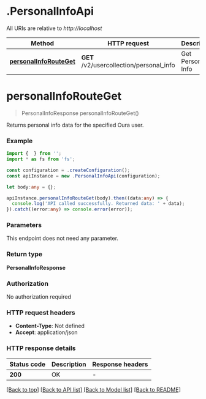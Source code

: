 # .PersonalInfoApi

All URIs are relative to *http://localhost*

Method | HTTP request | Description
------------- | ------------- | -------------
[**personalInfoRouteGet**](PersonalInfoApi.md#personalInfoRouteGet) | **GET** /v2/usercollection/personal_info | Get Personal Info


# **personalInfoRouteGet**
> PersonalInfoResponse personalInfoRouteGet()

Returns personal info data for the specified Oura user.

### Example


```typescript
import {  } from '';
import * as fs from 'fs';

const configuration = .createConfiguration();
const apiInstance = new .PersonalInfoApi(configuration);

let body:any = {};

apiInstance.personalInfoRouteGet(body).then((data:any) => {
  console.log('API called successfully. Returned data: ' + data);
}).catch((error:any) => console.error(error));
```


### Parameters
This endpoint does not need any parameter.


### Return type

**PersonalInfoResponse**

### Authorization

No authorization required

### HTTP request headers

 - **Content-Type**: Not defined
 - **Accept**: application/json


### HTTP response details
| Status code | Description | Response headers |
|-------------|-------------|------------------|
**200** | OK |  -  |

[[Back to top]](#) [[Back to API list]](README.md#documentation-for-api-endpoints) [[Back to Model list]](README.md#documentation-for-models) [[Back to README]](README.md)


